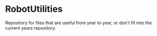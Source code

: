 # RobotUtilities
Repository for files that are useful from year to year, or don't fit into the current years repository. 
